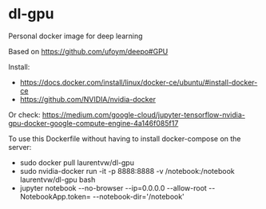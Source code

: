 # dl-gpu
Personal docker image for deep learning

Based on https://github.com/ufoym/deepo#GPU

Install:
- https://docs.docker.com/install/linux/docker-ce/ubuntu/#install-docker-ce
- https://github.com/NVIDIA/nvidia-docker

Or check: https://medium.com/google-cloud/jupyter-tensorflow-nvidia-gpu-docker-google-compute-engine-4a146f085f17

To use this Dockerfile without having to install docker-compose on the server:
- sudo docker pull laurentvw/dl-gpu
- sudo nvidia-docker run -it -p 8888:8888 -v /notebook:/notebook laurentvw/dl-gpu bash
- jupyter notebook --no-browser --ip=0.0.0.0 --allow-root --NotebookApp.token= --notebook-dir='/notebook'
